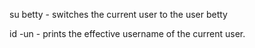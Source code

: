 su betty - switches the current user to the user betty

id -un - prints the effective username of the current user.



